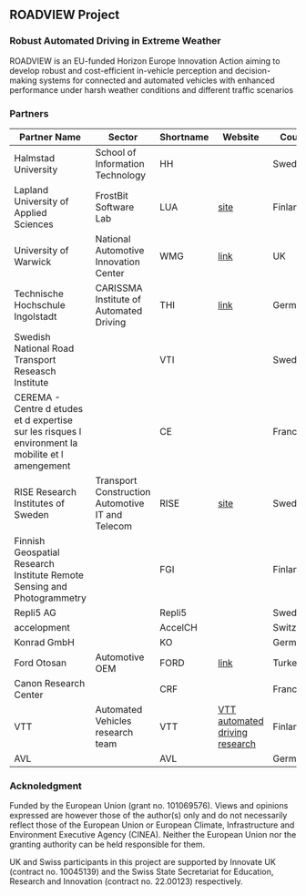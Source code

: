 ## ROADVIEW Project

### Robust Automated Driving in Extreme Weather

ROADVIEW is an EU-funded Horizon Europe Innovation Action aiming to develop robust and cost-efficient in-vehicle perception and decision-making systems for connected and automated vehicles with enhanced performance under harsh weather conditions and different traffic scenarios

### Partners

| Partner Name                                                                                      | Sector                                  | Shortname | Website | Country     |
|---------------------------------------------------------------------------------------------------|-----------------------------------------|-----------|---------|-------------|
| Halmstad University                                                                               | School of Information Technology        | HH        |         | Sweden      |
| Lapland University of Applied Sciences                                                            | FrostBit Software Lab                   | LUA       | [site](https://www.lapinamk.fi/en/)      | Finland     |
| University of Warwick                                                                             | National Automotive Innovation Center   | WMG       | [link](https://warwick.ac.uk/fac/sci/wmg/)       | UK          |
| Technische Hochschule Ingolstadt                                                                  | CARISSMA Institute of Automated Driving | THI       | [link](https://www.thi.de/en/research/carissma/c-iad/)        | Germany     |
| Swedish National Road Transport Reseasch Institute                                                |                                         | VTI       |         | Sweden      |
| CEREMA - Centre d etudes et d expertise sur les risques l environment la mobilite et l amengement |                                         | CE        |         | France      |
| RISE Research Institutes of Sweden                                                                |Transport Construction Automotive IT and Telecom| RISE      | [site](https://www.ri.se/en/industry-or-sector)  | Sweden      |
| Finnish Geospatial Research Institute Remote Sensing and Photogrammetry                           |                                         | FGI       |         | Finland     |
| Repli5 AG                                                                                         |                                         | Repli5    |         | Sweden      |
| accelopment                                                                                       |                                         | AccelCH   |         | Switzerland |
| Konrad GmbH                                                                                       |                                         | KO        |         | Germany     |
| Ford Otosan                                                                                       |Automotive OEM  | FORD      | [link](https://fordotosan.com.tr/en)        | Turkey      |
| Canon Research Center                                                                             |                                         | CRF       |         | France      |
| VTT                                                                                               | Automated Vehicles research team  | VTT       | [VTT automated driving research](https://www.vttresearch.com/en/ourservices/automated-driving-and-smart-mobility-services) | Finland     |
| AVL                                                                                               |                                         | AVL       |         | Germany     |


### Acknoledgment
Funded by the European Union (grant no. 101069576). Views and opinions expressed are however those of the author(s) only and do not necessarily reflect those of the European Union or European Climate, Infrastructure and Environment Executive Agency (CINEA). Neither the European Union nor the granting authority can be held responsible for them.

UK and Swiss participants in this project are supported by Innovate UK (contract no. 10045139) and the Swiss State Secretariat for Education, Research and Innovation (contract no. 22.00123) respectively.
